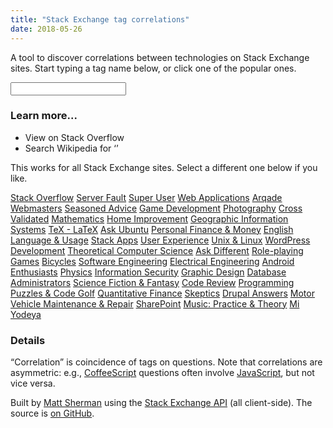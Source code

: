 ```yaml
---
title: "Stack Exchange tag correlations"
date: 2018-05-26
---
```


A tool to discover correlations between technologies on Stack Exchange sites. Start typing a tag name below, or click one of the popular ones.

<div id="form">
    <link href="/css/stack.css" rel="stylesheet">
    <link href="/css/jquery-ui.css" rel="stylesheet" />
    <input name="tag" id="tag" type="search" /><br />
    <span id="popular"></span>
</div>

<div id="tag-correlations"></div>

<div id="tag-links">
<h3>Learn more...</h3>
<p>
<ul>
    <li><a id="so" class="up-and-out" target="_blank">View <span class="tag-name tag"></span> on <span class="site-name">Stack Overflow</span></a>
    <li><a id="wikipedia" class="up-and-out" target="_blank">Search Wikipedia for ‘<span class="tag-name"></span>’</a>
</ul>
</p>
</div>

This works for all Stack Exchange sites. Select a different one below if you like.

<div id="menu">
    <a href="#stackoverflow" style="background-image: url(https://cdn.sstatic.net/Sites/stackoverflow/img/favicon.ico);">Stack Overflow</a>
    <a href="#serverfault" style="background-image: url(https://cdn.sstatic.net/Sites/serverfault/img/favicon.ico);">Server Fault</a>
    <a href="#superuser" class="" style="background-image: url(https://cdn.sstatic.net/Sites/superuser/img/favicon.ico);">Super User</a>
    <a href="#webapps" style="background-image: url(https://cdn.sstatic.net/Sites/webapps/img/favicon.ico);">Web Applications</a>
    <a href="#gaming" style="background-image: url(https://cdn.sstatic.net/Sites/gaming/img/favicon.ico);">Arqade</a>
    <a href="#webmasters" class="selected" style="background-image: url(https://cdn.sstatic.net/Sites/webmasters/img/favicon.ico);">Webmasters</a>
    <a href="#cooking" style="background-image: url(https://cdn.sstatic.net/Sites/cooking/img/favicon.ico);">Seasoned Advice</a>
    <a href="#gamedev" style="background-image: url(https://cdn.sstatic.net/Sites/gamedev/img/favicon.ico);">Game Development</a>
    <a href="#photo" style="background-image: url(https://cdn.sstatic.net/Sites/photo/img/favicon.ico);">Photography</a>
    <a href="#stats" style="background-image: url(https://cdn.sstatic.net/Sites/stats/img/favicon.ico);">Cross Validated</a>
    <a href="#math" style="background-image: url(https://cdn.sstatic.net/Sites/math/img/favicon.ico);">Mathematics</a>
    <a href="#diy" style="background-image: url(https://cdn.sstatic.net/Sites/diy/img/favicon.ico);">Home Improvement</a>
    <a href="#gis" style="background-image: url(https://cdn.sstatic.net/Sites/gis/img/favicon.ico);">Geographic Information Systems</a>
    <a href="#tex" style="background-image: url(https://cdn.sstatic.net/Sites/tex/img/favicon.ico);">TeX - LaTeX</a>
    <a href="#askubuntu" style="background-image: url(https://cdn.sstatic.net/Sites/askubuntu/img/favicon.ico);">Ask Ubuntu</a>
    <a href="#money" style="background-image: url(https://cdn.sstatic.net/Sites/money/img/favicon.ico);">Personal Finance &amp; Money</a>
    <a href="#english" style="background-image: url(https://cdn.sstatic.net/Sites/english/img/favicon.ico);">English Language &amp; Usage</a>
    <a href="#stackapps" style="background-image: url(https://cdn.sstatic.net/Sites/stackapps/img/favicon.ico);">Stack Apps</a>
    <a href="#ux" style="background-image: url(https://cdn.sstatic.net/Sites/ux/img/favicon.ico);">User Experience</a>
    <a href="#unix" style="background-image: url(https://cdn.sstatic.net/Sites/unix/img/favicon.ico);">Unix &amp; Linux</a>
    <a href="#wordpress" style="background-image: url(https://cdn.sstatic.net/Sites/wordpress/img/favicon.ico);">WordPress Development</a>
    <a href="#cstheory" style="background-image: url(https://cdn.sstatic.net/Sites/cstheory/img/favicon.ico);">Theoretical Computer Science</a>
    <a href="#apple" style="background-image: url(https://cdn.sstatic.net/Sites/apple/img/favicon.ico);">Ask Different</a>
    <a href="#rpg" style="background-image: url(https://cdn.sstatic.net/Sites/rpg/img/favicon.ico);">Role-playing Games</a>
    <a href="#bicycles" style="background-image: url(https://cdn.sstatic.net/Sites/bicycles/img/favicon.ico);">Bicycles</a>
    <a href="#softwareengineering" style="background-image: url(https://cdn.sstatic.net/Sites/softwareengineering/img/favicon.ico);">Software Engineering</a>
    <a href="#electronics" style="background-image: url(https://cdn.sstatic.net/Sites/electronics/img/favicon.ico);">Electrical Engineering</a>
    <a href="#android" style="background-image: url(https://cdn.sstatic.net/Sites/android/img/favicon.ico);">Android Enthusiasts</a>
    <a href="#physics" style="background-image: url(https://cdn.sstatic.net/Sites/physics/img/favicon.ico);">Physics</a>
    <a href="#security" style="background-image: url(https://cdn.sstatic.net/Sites/security/img/favicon.ico);">Information Security</a>
    <a href="#graphicdesign" style="background-image: url(https://cdn.sstatic.net/Sites/graphicdesign/img/favicon.ico);">Graphic Design</a>
    <a href="#dba" style="background-image: url(https://cdn.sstatic.net/Sites/dba/img/favicon.ico);">Database Administrators</a>
    <a href="#scifi" style="background-image: url(https://cdn.sstatic.net/Sites/scifi/img/favicon.ico);">Science Fiction &amp; Fantasy</a>
    <a href="#codereview" style="background-image: url(https://cdn.sstatic.net/Sites/codereview/img/favicon.ico);">Code Review</a>
    <a href="#codegolf" style="background-image: url(https://cdn.sstatic.net/Sites/codegolf/img/favicon.ico);">Programming Puzzles &amp; Code Golf</a>
    <a href="#quant" style="background-image: url(https://cdn.sstatic.net/Sites/quant/img/favicon.ico);">Quantitative Finance</a>
    <a href="#skeptics" style="background-image: url(https://cdn.sstatic.net/Sites/skeptics/img/favicon.ico);">Skeptics</a>
    <a href="#drupal" style="background-image: url(https://cdn.sstatic.net/Sites/drupal/img/favicon.ico);">Drupal Answers</a>
    <a href="#mechanics" style="background-image: url(https://cdn.sstatic.net/Sites/mechanics/img/favicon.ico);">Motor Vehicle Maintenance &amp; Repair</a>
    <a href="#sharepoint" style="background-image: url(https://cdn.sstatic.net/Sites/sharepoint/img/favicon.ico);">SharePoint</a>
    <a href="#music" style="background-image: url(https://cdn.sstatic.net/Sites/music/img/favicon.ico);">Music: Practice &amp; Theory</a>
    <a href="#judaism" style="background-image: url(https://cdn.sstatic.net/Sites/judaism/img/favicon.ico);">Mi Yodeya</a>
</div>

### Details

“Correlation” is coincidence of tags on questions. Note that correlations are asymmetric:
e.g., <a href="#stackoverflow/coffeescript">CoffeeScript</a> questions often involve <a href="#stackoverflow/javascript">JavaScript</a>, but not vice versa.

Built by <a href="http://clipperhouse.com/about/">Matt Sherman</a> using the <a href="http://api.stackexchange.com">Stack Exchange API</a> (all client-side). The source is <a href="https://github.com/clipperhouse/stack-correlation">on GitHub</a>.

<script src="https://ajax.googleapis.com/ajax/libs/jquery/2.1.4/jquery.min.js"></script>
<script src="https://ajax.googleapis.com/ajax/libs/jqueryui/1.11.4/jquery-ui.min.js"></script>
<script src="https://cdnjs.cloudflare.com/ajax/libs/mustache.js/2.1.3/mustache.min.js"></script>
<script src="/js/stack.js"></script>
<script id="correlations-tmpl" type="text/template">
    {{#correlations}}
    <div>
        <a class="tag" title="View correlations for “{{tag}}”" href="{{href}}">{{tag}}</a>
        <span class="c">{{correlation}}</span>
    </div>
    {{/correlations}}
</script>
